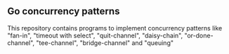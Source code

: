 ## Go concurrency patterns

This repository contains programs to implement concurrency patterns like "fan-in", "timeout with select", "quit-channel", "daisy-chain", "or-done-channel", "tee-channel", "bridge-channel" and "queuing"
